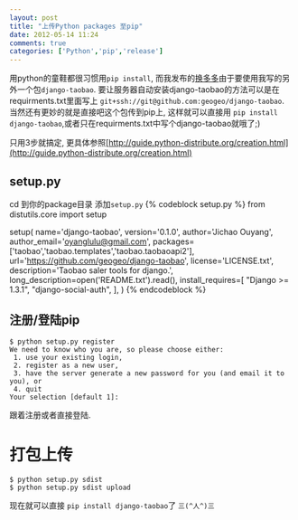 ```yaml
---
layout: post
title: "上传Python packages 至pip"
date: 2012-05-14 11:24
comments: true
categories: ['Python','pip','release']
---
```


用python的童鞋都很习惯用``pip install``, 而我发布的[换多多](http://huanduoduo.com)由于要使用我写的另外一个包``django-taobao``.
要让服务器自动安装django-taobao的方法可以是在requirments.txt里面写上 ``git+ssh://git@github.com:geogeo/django-taobao``. 
当然还有更妙的就是直接吧这个包传到pip上, 这样就可以直接用 ``pip install django-taobao``,或者只在requirments.txt中写个django-taobao就哦了;)

只用3步就搞定, 更具体参照[http://guide.python-distribute.org/creation.html](http://guide.python-distribute.org/creation.html)
<!-- more -->
## setup.py
cd 到你的package目录
添加``setup.py``
{% codeblock setup.py %}
from distutils.core import setup

setup(
    name='django-taobao',
    version='0.1.0',
    author='Jichao Ouyang',
    author_email='oyanglulu@gmail.com',
    packages=['taobao','taobao.templates','taobao.taobaoapi2'],
    url='https://github.com/geogeo/django-taobao',
    license='LICENSE.txt',
    description='Taobao saler tools for django.',
    long_description=open('README.txt').read(),
    install_requires=[
        "Django >= 1.3.1",
        "django-social-auth",
    ],
)
{% endcodeblock %}
## 注册/登陆pip
	$ python setup.py register
	We need to know who you are, so please choose either:
	 1. use your existing login,
	 2. register as a new user,
	 3. have the server generate a new password for you (and email it to you), or
	 4. quit
	Your selection [default 1]: 
跟着注册或者直接登陆.

# 打包上传
	$ python setup.py sdist
	$ python setup.py sdist upload

现在就可以直接 ``pip install django-taobao``了 ``三(^人^)三``
 








